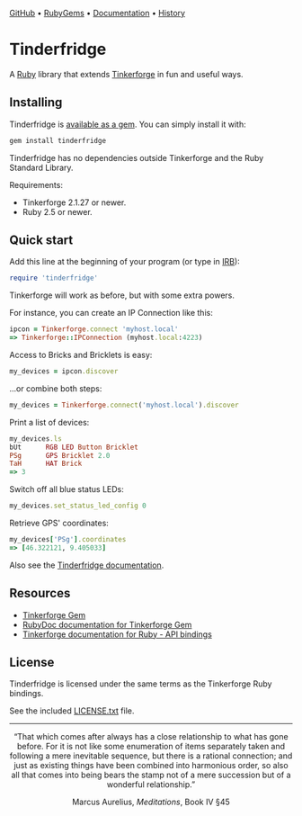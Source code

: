 [GitHub](https://github.com/lllisteu/tinderfridge) • [RubyGems](https://rubygems.org/gems/tinderfridge) • [Documentation](https://www.rubydoc.info/gems/tinderfridge) • [History](History.md)

# Tinderfridge

A [Ruby](https://www.ruby-lang.org/) library that extends [Tinkerforge](https://www.tinkerforge.com/) in fun and useful ways.

## Installing

Tinderfridge is [available as a gem](https://rubygems.org/gems/tinderfridge). You can simply install it with:

```bash
gem install tinderfridge
```

Tinderfridge has no dependencies outside Tinkerforge and the Ruby Standard Library.

Requirements:

* Tinkerforge 2.1.27 or newer.
* Ruby 2.5 or newer.

## Quick start

Add this line at the beginning of your program (or type in [IRB](https://ruby-doc.org/stdlib/libdoc/irb/rdoc/IRB.html)):

```ruby
require 'tinderfridge'
```

Tinkerforge will work as before, but with some extra powers.

For instance, you can create an IP Connection like this:

```ruby
ipcon = Tinkerforge.connect 'myhost.local'
=> Tinkerforge::IPConnection (myhost.local:4223)
```

Access to Bricks and Bricklets is easy:

```ruby
my_devices = ipcon.discover
```

...or combine both steps:

```ruby
my_devices = Tinkerforge.connect('myhost.local').discover
```

Print a list of devices:

```ruby
my_devices.ls
bUt      RGB LED Button Bricklet
PSg      GPS Bricklet 2.0
TaH      HAT Brick
=> 3
```

Switch off all blue status LEDs:

```ruby
my_devices.set_status_led_config 0
```

Retrieve GPS' coordinates:

```ruby
my_devices['PSg'].coordinates
=> [46.322121, 9.405033]
```

Also see the [Tinderfridge documentation](https://www.rubydoc.info/gems/tinderfridge).

## Resources

* [Tinkerforge Gem](https://rubygems.org/gems/tinkerforge)
* [RubyDoc documentation for Tinkerforge Gem](https://www.rubydoc.info/gems/tinkerforge)
* [Tinkerforge documentation for Ruby - API bindings](https://www.tinkerforge.com/en/doc/Software/API_Bindings_Ruby.html)

## License

Tinderfridge is licensed under the same terms as the Tinkerforge Ruby bindings.

See the included [LICENSE.txt](LICENSE.txt) file.

-----

<p align=center>
“That which comes after always has a close relationship to what has gone before. For it is not like some enumeration of items separately taken and following a mere inevitable sequence, but there is a rational connection; and just as existing things have been combined into harmonious order, so also all that comes into being bears the stamp not of a mere succession but of a wonderful relationship.”
</p>

<p align=center>
Marcus Aurelius, <i>Meditations</i>, Book IV §45
</p>
